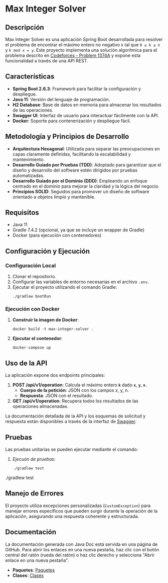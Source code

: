 # Max Integer Solver

## Descripción
Max Integer Solver es una aplicación Spring Boot desarrollada para resolver el problema de encontrar el máximo entero no negativo `k` tal que `0 ≤ k ≤ n` y `k mod x = y`. Este proyecto implementa una solución algorítmica para el problema descrito en [Codeforces - Problem 1374A](https://codeforces.com/problemset/problem/1374/A) y expone esta funcionalidad a través de una API REST.

## Características
- **Spring Boot 2.6.3**: Framework para facilitar la configuración y despliegue.
- **Java 11**: Versión del lenguaje de programación.
- **H2 Database**: Base de datos en memoria para almacenar los resultados de las operaciones.
- **Swagger UI**: Interfaz de usuario para interactuar fácilmente con la API.
- **Docker**: Soporte para contenerización y despliegue fácil.

## Metodología y Principios de Desarrollo
- **Arquitectura Hexagonal**: Utilizada para separar las preocupaciones en capas claramente definidas, facilitando la escalabilidad y mantenimiento.
- **Desarrollo Guiado por Pruebas (TDD)**: Adoptado para garantizar que el diseño y desarrollo del software estén dirigidos por pruebas automatizadas.
- **Desarrollo Guiado por el Dominio (DDD)**: Empleando un enfoque centrado en el dominio para mejorar la claridad y la lógica del negocio.
- **Principios SOLID**: Seguidos para promover un diseño de software orientado a objetos limpio y mantenible.

## Requisitos
- Java 11
- Gradle 7.4.2 (opcional, ya que se incluye un wrapper de Gradle)
- Docker (para ejecución con contenedores)

## Configuración y Ejecución
### Configuración Local
1. Clonar el repositorio.
2. Configurar las variables de entorno necesarias en el archivo `.env`.
3. Ejecutar el proyecto utilizando el comando Gradle:
   ```shell
   ./gradlew bootRun
### Ejecución con Docker
1. **Construir la imagen de Docker**:
   ```shell
   docker build -t max-integer-solver .
2. **Ejecutar el contenedor**:
   ```shell
   docker-compose up

## Uso de la API
La aplicación expone dos endpoints principales:
1. **POST /api/v1/operation**: Calcula el máximo entero **`k`** dado **`x`**, **`y`**, **`n`**.
   - **Cuerpo de la petición**: JSON con los campos x, y, n.
   - **Respuesta**: JSON con el resultado.
2. **GET /api/v1/operation**: Recupera todos los resultados de las operaciones almacenadas.

La documentación detallada de la API y los esquemas de solicitud y respuesta están disponibles a través de la interfaz de [Swagger](http://ec2-3-134-84-76.us-east-2.compute.amazonaws.com/max-integer-solver/swagger-ui/index.html?configUrl=/max-integer-solver/v3/api-docs/swagger-config).

## Pruebas
Las pruebas unitarias se pueden ejecutar mediante el comando:
1. *Ejecuón de pruebas:*
   ```shell
   ./gradlew test
./gradlew test

## Manejo de Errores
El proyecto utiliza excepciones personalizadas (`CustomException`) para manejar errores específicos que pueden surgir durante la operación de la aplicación, asegurando una respuesta coherente y estructurada.

## Documentación
La documentación generada con Java Doc está servida en una página de GitHub. Para abrir los enlaces en una nueva pestaña, haz clic con el botón central del ratón (rueda del ratón) o haz clic derecho y selecciona "Abrir enlace en una nueva pestaña".

- **Paquetes**: [Paquetes](https://jhonatanjimenezh.github.io/max-integer-solver/index.html)
- **Clases**: [Clases](https://jhonatanjimenezh.github.io/max-integer-solver/overview-tree.html)
